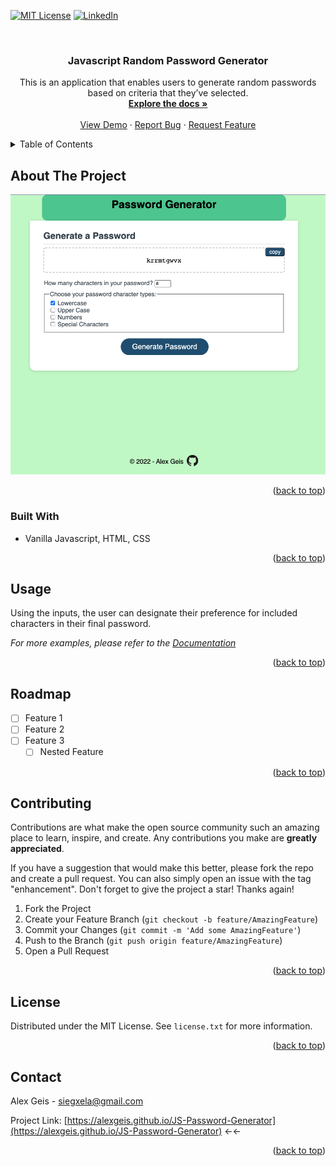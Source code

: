 <!-- # Javascript Random Password Generator

This is an application that enables users to generate random passwords based on criteria that they’ve selected.

## Deployment Details

Repo: [JS Random Password Generator - Alex Geis Github](https://github.com/alexgeis/JS-Password-Homework)

GitHub Pages URL: [JS Random Password Generator](https://alexgeis.github.io/JS-Password-Homework/)

Screenshot: ![The Password Generator application displays a red button to "Generate Password".](./Assets/password-generator-screenshot1.png)
-->

<div id="top"></div>
<!-- PROJECT SHIELDS -->
<!-- [![Contributors][contributors-shield]][contributors-url]
[![Forks][forks-shield]][forks-url]
[![Stargazers][stars-shield]][stars-url]
[![Issues][issues-shield]][issues-url] -->

[![MIT License][license-shield]][license-url]
[![LinkedIn][linkedin-shield]][linkedin-url]

<!-- PROJECT LOGO -->
<br />
<div align="center">
  <!-- <a href="https://github.com/alexgeis/JS-Password-Generator">
    <img src="images/logo.png" alt="Logo" width="80" height="80">
  </a> -->

<h3 align="center">Javascript Random Password Generator</h3>

  <p align="center">
    This is an application that enables users to generate random passwords based on criteria that they’ve selected.
    <br />
    <a href="https://github.com/alexgeis/JS-Password-Generator"><strong>Explore the docs »</strong></a>
    <br />
    <br />
    <a href="alexgeis.github.io/js-password-generator/">View Demo</a>
    ·
    <a href="https://github.com/alexgeis/JS-Password-Generator/issues">Report Bug</a>
    ·
    <a href="https://github.com/alexgeis/JS-Password-Generator/issues">Request Feature</a>
  </p>
</div>

<!-- TABLE OF CONTENTS -->
<details>
  <summary>Table of Contents</summary>
  <ol>
    <li>
      <a href="#about-the-project">About The Project</a>
      <ul>
        <li><a href="#built-with">Built With</a></li>
      </ul>
    </li>
    <!-- <li>
      <a href="#getting-started">Getting Started</a>
      <ul>
        <li><a href="#prerequisites">Prerequisites</a></li>
        <li><a href="#installation">Installation</a></li>
      </ul>
    </li> -->
    <li><a href="#usage">Usage</a></li>
    <li><a href="#roadmap">Roadmap</a></li>
    <li><a href="#contributing">Contributing</a></li>
    <li><a href="#license">License</a></li>
    <li><a href="#contact">Contact</a></li>
    <!-- <li><a href="#acknowledgments">Acknowledgments</a></li> -->
  </ol>
</details>

<!-- ABOUT THE PROJECT -->

## About The Project

[![Password Generator application displays an input and confirm button to "Generate Password".][product-screenshot]](https://github.com/alexgeis/JS-Password-Generator)

<p align="right">(<a href="#top">back to top</a>)</p>

### Built With

- Vanilla Javascript, HTML, CSS

<p align="right">(<a href="#top">back to top</a>)</p>

<!-- GETTING STARTED -->
<!-- ## Getting Started

This is an example of how you may give instructions on setting up your project locally.
To get a local copy up and running follow these simple example steps.

### Prerequisites

This is an example of how to list things you need to use the software and how to install them.
* npm
  ```sh
  npm install npm@latest -g
  ```

### Installation

1. Get a free API Key at [https://example.com](https://example.com)
2. Clone the repo
   ```sh
   git clone https://github.com/alexgeis/JS-Password-Generator.git
   ```
3. Install NPM packages
   ```sh
   npm install
   ```
4. Enter your API in `config.js`
   ```js
   const API_KEY = 'ENTER YOUR API';
   ```

<p align="right">(<a href="#top">back to top</a>)</p>
 -->

<!-- USAGE EXAMPLES -->

## Usage

Using the inputs, the user can designate their preference for included characters in their final password.

_For more examples, please refer to the [Documentation](https://example.com)_

<p align="right">(<a href="#top">back to top</a>)</p>

<!-- ROADMAP -->

## Roadmap

- [ ] Feature 1
- [ ] Feature 2
- [ ] Feature 3
  - [ ] Nested Feature

<!-- See the [open issues](https://github.com/alexgeis/JS-Password-Generator/issues) for a full list of proposed features (and known issues). -->

<p align="right">(<a href="#top">back to top</a>)</p>

<!-- CONTRIBUTING -->

## Contributing

Contributions are what make the open source community such an amazing place to learn, inspire, and create. Any contributions you make are **greatly appreciated**.

If you have a suggestion that would make this better, please fork the repo and create a pull request. You can also simply open an issue with the tag "enhancement".
Don't forget to give the project a star! Thanks again!

1. Fork the Project
2. Create your Feature Branch (`git checkout -b feature/AmazingFeature`)
3. Commit your Changes (`git commit -m 'Add some AmazingFeature'`)
4. Push to the Branch (`git push origin feature/AmazingFeature`)
5. Open a Pull Request

<p align="right">(<a href="#top">back to top</a>)</p>

<!-- LICENSE -->

## License

Distributed under the MIT License. See `license.txt` for more information.

<p align="right">(<a href="#top">back to top</a>)</p>

<!-- CONTACT -->

## Contact

Alex Geis - siegxela@gmail.com

Project Link: [https://alexgeis.github.io/JS-Password-Generator](https://alexgeis.github.io/JS-Password-Generator) &larr;&larr;

<p align="right">(<a href="#top">back to top</a>)</p>

<!-- ACKNOWLEDGMENTS -->
<!--
## Acknowledgments

- []()
- []()
- []()

<p align="right">(<a href="#top">back to top</a>)</p> -->

<!-- MARKDOWN LINKS & IMAGES -->
<!-- https://www.markdownguide.org/basic-syntax/#reference-style-links -->

[contributors-shield]: https://img.shields.io/github/contributors/alexgeis/JS-Password-Generator.svg?style=for-the-badge
[contributors-url]: https://github.com/alexgeis/JS-Password-Generator/graphs/contributors
[forks-shield]: https://img.shields.io/github/forks/alexgeis/JS-Password-Generator.svg?style=for-the-badge
[forks-url]: https://github.com/alexgeis/JS-Password-Generator/network/members
[stars-shield]: https://img.shields.io/github/stars/alexgeis/JS-Password-Generator.svg?style=for-the-badge
[stars-url]: https://github.com/alexgeis/JS-Password-Generator/stargazers
[issues-shield]: https://img.shields.io/github/issues/alexgeis/JS-Password-Generator.svg?style=for-the-badge
[issues-url]: https://github.com/alexgeis/JS-Password-Generator/issues
[license-shield]: https://img.shields.io/github/license/alexgeis/JS-Password-Generator.svg?style=for-the-badge
[license-url]: https://github.com/alexgeis/JS-Password-Generator/blob/main/license.txt
[linkedin-shield]: https://img.shields.io/badge/-LinkedIn-black.svg?style=for-the-badge&logo=linkedin&colorB=555
[linkedin-url]: https://www.linkedin.com/in/alexngeis/
[product-screenshot]: ./Assets/password-generator-screenshot1.png
